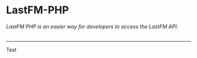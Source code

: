 LastFM-PHP
===========
###### LastFM PHP is an easier way for developers to access the LastFM API.
----------------------------------------------------------------------

Test
